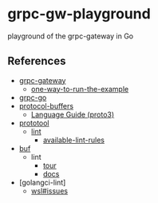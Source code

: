 # grpc-gw-playground
playground of the grpc-gateway in Go

## References

- [grpc-gateway](https://github.com/grpc-ecosystem/grpc-gateway)
  - [one-way-to-run-the-example](https://github.com/grpc-ecosystem/grpc-gateway/tree/master/examples/internal#one-way-to-run-the-example)
- [grpc-go](https://github.com/grpc/grpc-go)
- [protocol-buffers](https://developers.google.com/protocol-buffers)
  - [Language Guide (proto3)](https://developers.google.com/protocol-buffers/docs/proto3)
- [prototool](https://github.com/uber/prototool)
  - [lint](https://github.com/uber/prototool/blob/dev/docs/lint.md)
    - [available-lint-rules](https://github.com/uber/prototool/blob/dev/docs/lint.md#available-lint-rules)
- [buf](https://buf.build)
  - lint
    - [tour](https://buf.build/docs/tour-4)
    - [docs](https://buf.build/docs/lint-overview)
- [golangci-lint]
  - [wsl#issues](https://github.com/bombsimon/wsl#issues-and-configuration)
